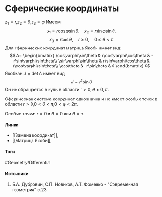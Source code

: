 # Сферические координаты
$z_{1}=r$,$z_{2}=\theta$,$z_{3}=\varphi$
Имеем
$$
x_{1}=r\cos\varphi\sin\theta,\quad x_{2}=r\sin\varphi\sin\theta,
$$
$$
x_{3}= r\cos\theta,\quad r\ge0,\quad0\le\theta<\pi
$$
Для сферических координат матрица Якоби имеет вид:
$$
A=
\begin{bmatrix}
\cos\varphi\sin\theta & r\cos\varphi\cos\theta & -r\sin\varphi\sin\theta\\
\sin\varphi\sin\theta & r\sin\varphi\cos\theta & r\cos\varphi\sin\theta\\
\cos\theta & -r\sin\theta & 0
\end{bmatrix}
$$
Якобиан $J=\det A$ имеет вид
$$
J=r^{2}\sin\theta
$$
Он не обращается в нуль в области $r>0,\theta\ne0,\pi$.

Сферическая система координат однозначна и не имеет особых точек в области $r>0$,$0<\theta<\pi$,$0<\varphi<2\pi$.

Особые точки: $r=0$ и $\theta=0$ или $\theta=\pi$.
#### Линки
- [[Замена координат]],
- [[Матрица Якоби]],
 
#### Тэги
 #Geometry/Differential 
#### Источники
1. Б.А. Дубровин, С.П. Новиков, А.Т. Фоменко - "Современная геометрия" с.23